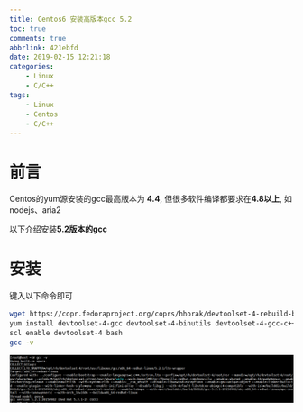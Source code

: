 ```yaml
---
title: Centos6 安装高版本gcc 5.2
toc: true
comments: true
abbrlink: 421ebfd
date: 2019-02-15 12:21:18
categories:
    - Linux
    - C/C++
tags:
    - Linux
    - Centos
    - C/C++
---
```


# 前言
Centos的yum源安装的gcc最高版本为 **4.4**, 但很多软件编译都要求在**4.8以上**, 如nodejs、aria2

以下介绍安装**5.2版本的gcc**
<!-- more -->

# 安装
键入以下命令即可

```bash
wget https://copr.fedoraproject.org/coprs/hhorak/devtoolset-4-rebuild-bootstrap/repo/epel-6/hhorak-devtoolset-4-rebuild-bootstrap-epel-6.repo -O /etc/yum.repos.d/devtools-4.repo
yum install devtoolset-4-gcc devtoolset-4-binutils devtoolset-4-gcc-c++ -y
scl enable devtoolset-4 bash
gcc -v
```

![](/images/2019-02-15-12-24-10.png)

